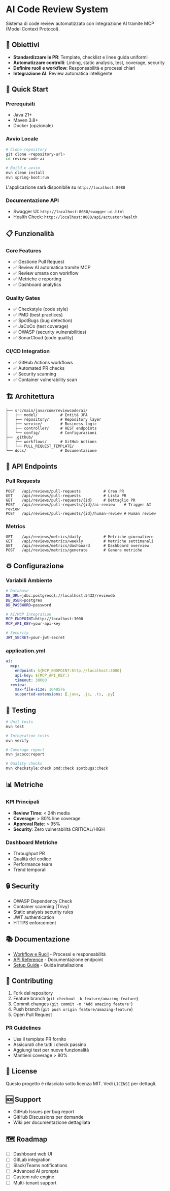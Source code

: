 # AI Code Review System

Sistema di code review automatizzato con integrazione AI tramite MCP (Model Context Protocol).

## 🎯 Obiettivi

- **Standardizzare le PR**: Template, checklist e linee guida uniformi
- **Automatizzare controlli**: Linting, static analysis, test, coverage, security  
- **Definire ruoli e workflow**: Responsabilità e processi chiari
- **Integrazione AI**: Review automatica intelligente

## 🚀 Quick Start

### Prerequisiti
- Java 21+
- Maven 3.8+
- Docker (opzionale)

### Avvio Locale
```bash
# Clone repository
git clone <repository-url>
cd review-code-ai

# Build e avvio
mvn clean install
mvn spring-boot:run
```

L'applicazione sarà disponibile su `http://localhost:8080`

### Documentazione API
- Swagger UI: `http://localhost:8080/swagger-ui.html`
- Health Check: `http://localhost:8080/api/actuator/health`

## 📋 Funzionalità

### Core Features
- ✅ Gestione Pull Request
- ✅ Review AI automatica tramite MCP
- ✅ Review umana con workflow
- ✅ Metriche e reporting
- ✅ Dashboard analytics

### Quality Gates
- ✅ Checkstyle (code style)
- ✅ PMD (best practices)
- ✅ SpotBugs (bug detection)
- ✅ JaCoCo (test coverage)
- ✅ OWASP (security vulnerabilities)
- ✅ SonarCloud (code quality)

### CI/CD Integration
- ✅ GitHub Actions workflows
- ✅ Automated PR checks
- ✅ Security scanning
- ✅ Container vulnerability scan

## 🏗️ Architettura

```
├── src/main/java/com/reviewcode/ai/
│   ├── model/          # Entità JPA
│   ├── repository/     # Repository layer
│   ├── service/        # Business logic
│   ├── controller/     # REST endpoints
│   └── config/         # Configurazioni
├── .github/
│   ├── workflows/      # GitHub Actions
│   └── PULL_REQUEST_TEMPLATE/
└── docs/               # Documentazione
```

## 🔧 API Endpoints

### Pull Requests
```
POST   /api/reviews/pull-requests          # Crea PR
GET    /api/reviews/pull-requests          # Lista PR
GET    /api/reviews/pull-requests/{id}     # Dettaglio PR
POST   /api/reviews/pull-requests/{id}/ai-review    # Trigger AI review
POST   /api/reviews/pull-requests/{id}/human-review # Human review
```

### Metrics
```
GET    /api/reviews/metrics/daily          # Metriche giornaliere
GET    /api/reviews/metrics/weekly         # Metriche settimanali
GET    /api/reviews/metrics/dashboard      # Dashboard overview
POST   /api/reviews/metrics/generate       # Genera metriche
```

## ⚙️ Configurazione

### Variabili Ambiente
```bash
# Database
DB_URL=jdbc:postgresql://localhost:5432/reviewdb
DB_USER=postgres
DB_PASSWORD=password

# AI/MCP Integration
MCP_ENDPOINT=http://localhost:3000
MCP_API_KEY=your-api-key

# Security
JWT_SECRET=your-jwt-secret
```

### application.yml
```yaml
ai:
  mcp:
    endpoint: ${MCP_ENDPOINT:http://localhost:3000}
    api-key: ${MCP_API_KEY:}
    timeout: 30000
  review:
    max-file-size: 1048576
    supported-extensions: [.java, .js, .ts, .py]
```

## 🧪 Testing

```bash
# Unit tests
mvn test

# Integration tests
mvn verify

# Coverage report
mvn jacoco:report

# Quality checks
mvn checkstyle:check pmd:check spotbugs:check
```

## 📊 Metriche

### KPI Principali
- **Review Time**: < 24h media
- **Coverage**: > 80% line coverage
- **Approval Rate**: > 95%
- **Security**: Zero vulnerabilità CRITICAL/HIGH

### Dashboard Metriche
- Throughput PR
- Qualità del codice
- Performance team
- Trend temporali

## 🔒 Security

- OWASP Dependency Check
- Container scanning (Trivy)
- Static analysis security rules
- JWT authentication
- HTTPS enforcement

## 📚 Documentazione

- [Workflow e Ruoli](DOCUMENTATION.md) - Processi e responsabilità
- [API Reference](docs/api.md) - Documentazione endpoint
- [Setup Guide](docs/setup.md) - Guida installazione

## 🤝 Contributing

1. Fork del repository
2. Feature branch (`git checkout -b feature/amazing-feature`)
3. Commit changes (`git commit -m 'Add amazing feature'`)
4. Push branch (`git push origin feature/amazing-feature`)
5. Open Pull Request

### PR Guidelines
- Usa il template PR fornito
- Assicurati che tutti i check passino
- Aggiungi test per nuove funzionalità
- Mantieni coverage > 80%

## 📄 License

Questo progetto è rilasciato sotto licenza MIT. Vedi `LICENSE` per dettagli.

## 🆘 Support

- GitHub Issues per bug report
- GitHub Discussions per domande
- Wiki per documentazione dettagliata

## 🗺️ Roadmap

- [ ] Dashboard web UI
- [ ] GitLab integration  
- [ ] Slack/Teams notifications
- [ ] Advanced AI prompts
- [ ] Custom rule engine
- [ ] Multi-tenant support
